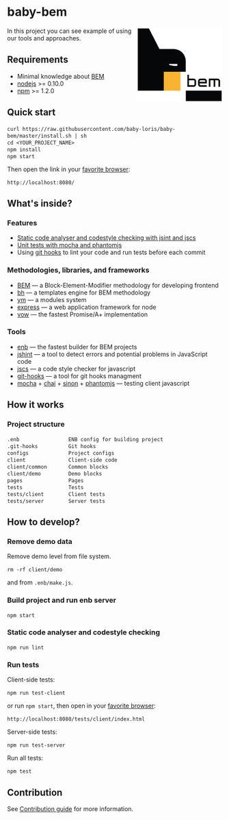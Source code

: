 # baby-bem
<img src="bem.png" align="right" />
In this project you can see example of using our tools and approaches.

## Requirements
  * Minimal knowledge about [BEM](http://bem.info/)
  * [nodejs](http://nodejs.org/) >= 0.10.0
  * [npm](http://npmjs.org) >= 1.2.0

## Quick start
```
curl https://raw.githubusercontent.com/baby-loris/baby-bem/master/install.sh | sh
cd <YOUR_PROJECT_NAME>
npm install
npm start
```
Then open the link in your [favorite browser](http://browser.yandex.com/):
```
http://localhost:8080/
```

## What's inside?

### Features
  * [Static code analyser and codestyle checking with jsint and jscs](#static-code-analyser-and-codestyle-checking)
  * [Unit tests with mocha and phantomjs](#run-tests)
  * Using [git hooks](http://github.com/tarmolov/git-hooks) to lint your code and run tests before each commit

### Methodologies, libraries, and frameworks
  * [BEM](http://bem.info/) — a Block-Element-Modifier methodology for developing frontend
  * [bh](https://github.com/enb-make/bh) — a templates engine for BEM methodology
  * [ym](https://github.com/ymaps/modules) — a modules system
  * [express](http://expressjs.com/) — a web application framework for node
  * [vow](https://github.com/dfilatov/jspromise) — the fastest Promise/A+ implementation

### Tools
  * [enb](http://enb-make.info) — the fastest builder for BEM projects
  * [jshint](https://github.com/jshint/jshint) — a tool to detect errors and potential problems in JavaScript code
  * [jscs](https://github.com/mdevils/node-jscs) — a code style checker for javascript
  * [git-hooks](https://github.com/icefox/git-hooks) — a tool for git hooks managment
  * [mocha](http://visionmedia.github.io/mocha/) + [chai](http://chaijs.com/) + [sinon](http://sinonjs.org/) + [phantomjs](http://phantomjs.org/) — testing client javascript

## How it works

### Project structure
```
.enb                ENB config for building project
.git-hooks          Git hooks
configs             Project configs
client              Client-side code
client/common       Common blocks
client/demo         Demo blocks
pages               Pages
tests               Tests
tests/client        Client tests
tests/server        Server tests
```

## How to develop?
### Remove demo data
Remove demo level from file system.
```
rm -rf client/demo
```
and from `.enb/make.js`.

### Build project and run enb server
```
npm start
```

### Static code analyser and codestyle checking
```
npm run lint
```

### Run tests
Client-side tests:
```
npm run test-client
```
or run `npm start`, then open in your [favorite browser](http://browser.yandex.com/):
```
http://localhost:8080/tests/client/index.html
```

Server-side tests:
```
npm run test-server
```

Run all tests:
```
npm test
```

## Contribution
See [Contribution guide](CONTRIBUTION.md) for more information.
